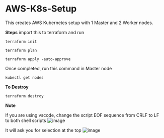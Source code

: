 # AWS-K8s-Setup

This creates AWS Kubernetes setup with 1 Master and 2 Worker nodes.

**Steps**
import this to terraform and run 

    terraform init

    terraform plan

    terraform apply -auto-approve

Once completed, run this command in Master node

    kubectl get nodes 
    
**To Destroy**
    
    terraform destroy 
**Note**

If you are using vscode, change the script EOF sequence from CRLF to LF to both shell scripts
![image](https://github.com/user-attachments/assets/7ae6cf8a-b978-4d51-9f16-59ef65bd5a00)

It will ask you for selection at the top
![image](https://github.com/user-attachments/assets/b12551a9-0ffd-4c03-8fe3-bab7ff9186a9)

